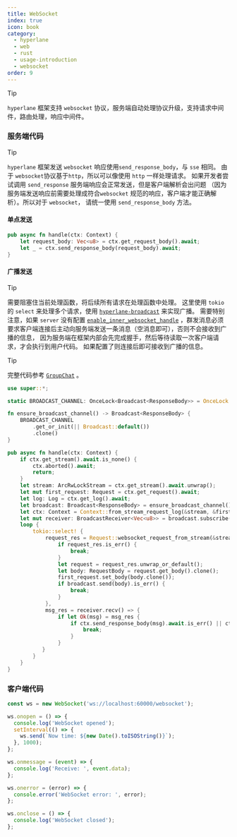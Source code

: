 ```yaml
---
title: WebSocket
index: true
icon: book
category:
  - hyperlane
  - web
  - rust
  - usage-introduction
  - websocket
order: 9
---
```


<Share colorful />

> [!tip]
>
> `hyperlane` 框架支持 `websocket` 协议，服务端自动处理协议升级，支持请求中间件，路由处理，响应中间件。

### 服务端代码

> [!tip]
>
> `hyperlane` 框架发送 `websocket` 响应使用`send_response_body`，与 `sse` 相同。
> 由于 `websocket`协议基于`http`，所以可以像使用 `http` 一样处理请求。
> 如果开发者尝试调用 `send_response` 服务端响应会正常发送，但是客户端解析会出问题
> （因为服务端发送响应前需要处理成符合`websocket` 规范的响应，客户端才能正确解析）。所以对于 `websocket`，
> 请统一使用 `send_response_body` 方法。

#### 单点发送

```rust
pub async fn handle(ctx: Context) {
    let request_body: Vec<u8> = ctx.get_request_body().await;
    let _ = ctx.send_response_body(request_body).await;
}
```

#### 广播发送

> [!tip]
>
> 需要阻塞住当前处理函数，将后续所有请求在处理函数中处理。
> 这里使用 `tokio` 的 `select` 来处理多个请求，使用 [`hyperlane-broadcast`](../../hyperlane-broadcast/README.md) 来实现广播。
> 需要特别注意，如果 `server` 没有配置 [`enable_inner_websocket_handle`](../config/enable_inner_websocket_handle.md) ，群发消息必须要求客户端连接后主动向服务端发送一条消息（空消息即可），否则不会接收到广播的信息，
> 因为服务端在框架内部会先完成握手，然后等待读取一次客户端请求，才会执行到用户代码。
> 如果配置了则连接后即可接收到广播的信息。

> [!tip]
>
> 完整代码参考 [`GroupChat`](../project/group-chat.md) 。

```rust
use super::*;

static BROADCAST_CHANNEL: OnceLock<Broadcast<ResponseBody>> = OnceLock::new();

fn ensure_broadcast_channel() -> Broadcast<ResponseBody> {
    BROADCAST_CHANNEL
        .get_or_init(|| Broadcast::default())
        .clone()
}

pub async fn handle(ctx: Context) {
    if ctx.get_stream().await.is_none() {
        ctx.aborted().await;
        return;
    }
    let stream: ArcRwLockStream = ctx.get_stream().await.unwrap();
    let mut first_request: Request = ctx.get_request().await;
    let log: Log = ctx.get_log().await;
    let broadcast: Broadcast<ResponseBody> = ensure_broadcast_channel();
    let ctx: Context = Context::from_stream_request_log(&stream, &first_request, &log);
    let mut receiver: BroadcastReceiver<Vec<u8>> = broadcast.subscribe();
    loop {
        tokio::select! {
            request_res = Request::websocket_request_from_stream(&stream, 10000) => {
                if request_res.is_err() {
                    break;
                }
                let request = request_res.unwrap_or_default();
                let body: RequestBody = request.get_body().clone();
                first_request.set_body(body.clone());
                if broadcast.send(body).is_err() {
                    break;
                }
            },
            msg_res = receiver.recv() => {
                if let Ok(msg) = msg_res {
                    if ctx.send_response_body(msg).await.is_err() || ctx.flush().await.is_err() {
                        break;
                    }
                }
           }
        }
    }
}
```

### 客户端代码

```js
const ws = new WebSocket('ws://localhost:60000/websocket');

ws.onopen = () => {
  console.log('WebSocket opened');
  setInterval(() => {
    ws.send(`Now time: ${new Date().toISOString()}`);
  }, 1000);
};

ws.onmessage = (event) => {
  console.log('Receive: ', event.data);
};

ws.onerror = (error) => {
  console.error('WebSocket error: ', error);
};

ws.onclose = () => {
  console.log('WebSocket closed');
};
```
